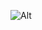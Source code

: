 ![Alt](https://repobeats.axiom.co/api/embed/4c2033a26ae9688ea307ee0a62002f1c50b03588.svg 'Repobeats analytics image')
